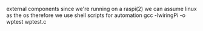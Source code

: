 external components
since we're running on a raspi(2) we can assume linux as the os
therefore we use shell scripts for automation
gcc -lwiringPi -o wptest wptest.c
